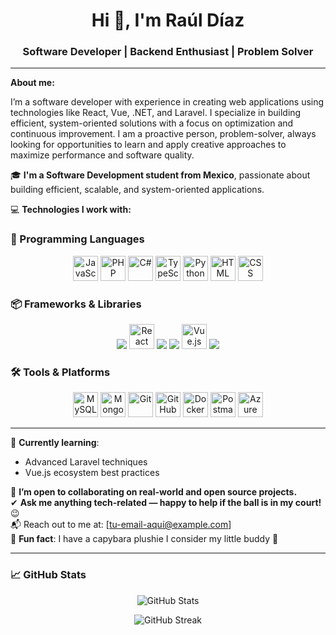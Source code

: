 <h1 align="center">Hi 👋, I'm Raúl Díaz</h1>
<h3 align="center">Software Developer | Backend Enthusiast | Problem Solver</h3>

---

**About me:**

I’m a software developer with experience in creating web applications using technologies like React, Vue, .NET, and Laravel. I specialize in building efficient, system-oriented solutions with a focus on optimization and continuous improvement. I am a proactive person, problem-solver, always looking for opportunities to learn and apply creative approaches to maximize performance and software quality.

🎓 **I'm a Software Development student from Mexico**, passionate about building efficient, scalable, and system-oriented applications.

💻 **Technologies I work with:**

### 🧠 Programming Languages  
<p align="center">
  <img src="https://cdn.jsdelivr.net/gh/devicons/devicon/icons/javascript/javascript-original.svg" height="40" alt="JavaScript" />
  <img src="https://cdn.jsdelivr.net/gh/devicons/devicon/icons/php/php-original.svg" height="40" alt="PHP" />
  <img src="https://cdn.jsdelivr.net/gh/devicons/devicon/icons/csharp/csharp-original.svg" height="40" alt="C#" />
  <img src="https://cdn.jsdelivr.net/gh/devicons/devicon/icons/typescript/typescript-original.svg" height="40" alt="TypeScript" />
  <img src="https://cdn.jsdelivr.net/gh/devicons/devicon/icons/python/python-original.svg" height="40" alt="Python" />
  <img src="https://cdn.jsdelivr.net/gh/devicons/devicon/icons/html5/html5-original.svg" height="40" alt="HTML" />
  <img src="https://cdn.jsdelivr.net/gh/devicons/devicon/icons/css3/css3-original.svg" height="40" alt="CSS" />
</p>

### 📦 Frameworks & Libraries  
<p align="center">
  <img src="https://img.shields.io/badge/Laravel-F55247?style=for-the-badge&logo=laravel&logoColor=white" />
  <img src="https://cdn.jsdelivr.net/gh/devicons/devicon/icons/react/react-original.svg" height="40" alt="React" />
  <img src="https://img.shields.io/badge/.NET-512BD4?style=for-the-badge&logo=dotnet&logoColor=white" />
  <img src="https://img.shields.io/badge/Express.js-404D59?style=for-the-badge&logo=express&logoColor=white" />
  <img src="https://cdn.jsdelivr.net/gh/devicons/devicon/icons/vuejs/vuejs-original.svg" height="40" alt="Vue.js" />
  <img src="https://img.shields.io/badge/Tailwind_CSS-38B2AC?style=for-the-badge&logo=tailwind-css&logoColor=white" />
</p>

### 🛠 Tools & Platforms  
<p align="center">
  <img src="https://cdn.jsdelivr.net/gh/devicons/devicon/icons/mysql/mysql-original.svg" height="40" alt="MySQL" />
  <img src="https://cdn.jsdelivr.net/gh/devicons/devicon/icons/mongodb/mongodb-original.svg" height="40" alt="MongoDB" />
  <img src="https://cdn.jsdelivr.net/gh/devicons/devicon/icons/git/git-original.svg" height="40" alt="Git" />
  <img src="https://cdn.jsdelivr.net/gh/devicons/devicon/icons/github/github-original.svg" height="40" alt="GitHub" />
  <img src="https://cdn.jsdelivr.net/gh/devicons/devicon/icons/docker/docker-original.svg" height="40" alt="Docker" />
  <img src="https://cdn.jsdelivr.net/gh/devicons/devicon/icons/postman/postman-original.svg" height="40" alt="Postman" />
  <img src="https://cdn.jsdelivr.net/gh/devicons/devicon/icons/azure/azure-original.svg" height="40" alt="Azure" />
</p>

---

🌱 **Currently learning**:
- Advanced Laravel techniques  
- Vue.js ecosystem best practices

👯 **I’m open to collaborating on real-world and open source projects.**  
✔ **Ask me anything tech-related — happy to help if the ball is in my court!** 😉  
📬 Reach out to me at: [tu-email-aquí@example.com]  
🐾 **Fun fact**: I have a capybara plushie I consider my little buddy 🦫

---

### 📈 GitHub Stats
<p align="center">
  <img src="https://github-readme-stats.vercel.app/api?username=tu-usuario&show_icons=true&theme=radical" alt="GitHub Stats" />
</p>

<p align="center">
  <img src="https://github-readme-streak-stats.herokuapp.com/?user=tu-usuario&theme=radical" alt="GitHub Streak" />
</p>
